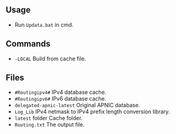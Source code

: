 ﻿## Usage

* Run `Updata.bat` in cmd.

## Commands

* `-LOCAL`
  Build from cache file.

## Files

* `#Routingipv4#`
  IPv4 database cache.
* `#Routingipv6#`
  IPv6 database cache.
* `delegated-apnic-latest`
  Original APNIC database.
* `Log_Lib`
  IPv4 netmask to IPv4 prefix length conversion library.
* `latest` folder
  Cache folder.
* `Routing.txt`
  The output file.

